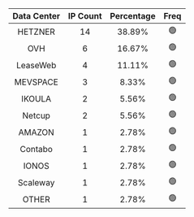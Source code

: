 | Data Center | IP Count | Percentage | Freq |
|:------------:|:--------:|:-----------:|:-----:|
| HETZNER | 14 | 38.89% | 🟢 |
| OVH | 6 | 16.67% | 🟢 |
| LeaseWeb | 4 | 11.11% | 🟢 |
| MEVSPACE | 3 | 8.33% | 🟢 |
| IKOULA | 2 | 5.56% | 🟢 |
| Netcup | 2 | 5.56% | 🟢 |
| AMAZON | 1 | 2.78% | 🟢 |
| Contabo | 1 | 2.78% | 🟢 |
| IONOS | 1 | 2.78% | 🟢 |
| Scaleway | 1 | 2.78% | 🟢 |
| OTHER | 1 | 2.78% | 🟢 |